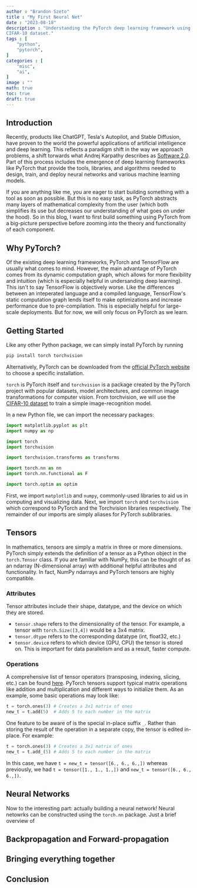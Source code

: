 ```yaml
---
author : "Brandon Szeto"
title : "My First Neural Net"
date : "2023-08-18"
description : "Understanding the PyTorch deep learning framework using the
CIFAR-10 dataset."
tags : [
    "python",
    "pytorch",
]
categories : [
    "misc",
    "ai",
]
image : ""
math: true
toc: true
draft: true
---
```


## Introduction

Recently, products like ChatGPT, Tesla's Autopilot, and Stable Diffusion, have
proven to the world the powerful applications of artificial intelligence and
deep learning. This reflects a paradigm shift in the way we approach problems, a
shift torwards what Andrej Karpathy describes as 
[Software 2.0](https://karpathy.medium.com/software-2-0-a64152b37c35). Part of
this process includes the emergence of deep learning frameworks like PyTorch
that provide the tools, libraries, and algorithms needed to design, train, and
deploy neural networks and various machine learning models. 

If you are anything
like me, you are eager to start building something with a tool as soon as
possible. But this is no easy task, as PyTorch abstracts many layers of
mathematical complexity from the user (which both simplifies its use but
decreases our understanding of what goes on under the hood). So in this blog,
I want to first build
something using PyTorch from a big-picture perspective before zooming into the
theory and functionality of each component. 

## Why PyTorch?
Of the existing deep learning frameworks, PyTorch and TensorFlow are usually
what comes to mind. However, the main advantage of PyTorch comes from its 
dynamic computation graph, which allows for more flexibility and intuition
(which is especially helpful in undersanding deep learning). This isn't to say
TensorFlow is objectively worse. Like the differences between an inteperated
language and a compiled language, TensorFlow's static computation graph lends
itself to make optimizations and increase performance due to pre-compilation.
This is especially helpful for large-scale deployments. But for now, we will
only focus on PyTorch as we learn.

## Getting Started
Like any other Python package, we can simply install PyTorch by running

```python
pip install torch torchvision
```

Alternatively, PyTorch can be downloaded from the
[official PyTorch website](https://pytorch.org/get-started/locally/) to choose a
specific installation.

`torch` is PyTorch itself and `torchvision` is a package created by the PyTorch project with
popular datasets, model architectures, and common image transformations for
computer vision. From torchvision, we will use the 
[CIFAR-10 dataset](https://en.wikipedia.org/wiki/CIFAR-10) to train a simple
image-recognition model.

In a new Python file, we can import the necessary packages:

```python
import matplotlib.pyplot as plt
import numpy as np

import torch
import torchvision

import torchvision.transforms as transforms

import torch.nn as nn
import torch.nn.functional as F

import torch.optim as optim
```

First, we import `matplotlib` and `numpy`, commonly-used libraries to aid us in
computing and visualizing data. Next, we import `torch` and `torchvision` which
correspond to PyTorch and the Torchvision libraries respectively. The remainder
of our imports are simply aliases for PyTorch sublibraries.

## Tensors
In mathematics, tensors are simply a matrix in three or more dimensions. PyTorch
simply extends the definition of a tensor as a Python object in the `torch.Tensor`
class. If you are familiar with NumPy, this can be thought of as an ndarray
(N-dimensional array) with additional helpful attributes and functionality. In
fact, NumPy ndarrays and PyTorch tensors are highly compatible.

### Attributes
Tensor attributes include their shape, datatype, and the device on which they
are stored.
- `tensor.shape` refers to the dimensionality of the tensor. For example, a
  tensor with `torch.Size([3,4])` would be a 3x4 matrix.
- `tensor.dtype` refers to the corresponding datatype (int, float32, etc.)
- `tensor.device` refers to which device (GPU, CPU) the tensor is stored on.
  This is important for data parallelism and as a result, faster compute.

### Operations
A comprehensive list of tensor operators (transposing, indexing, slicing, etc.)
can be found [here](https://pytorch.org/docs/stable/torch.html). PyTorch tensors
support typical matrix operations like addition and multiplication and different
ways to initialize them. As an example, some basic operations may look like:

```python
t = torch.ones(3) # Creates a 3x1 matrix of ones
new_t = t.add(5)  # Adds 5 to each number in the matrix
```

One feature to be aware of is the special in-place suffix `_`. Rather than
storing the result of the operation in a separate copy, the tensor is edited
in-place. For example:

```python
t = torch.ones(3) # Creates a 3x1 matrix of ones
new_t = t.add_(5) # Adds 5 to each number in the matrix
```
In this case, we have `t = new_t = tensor([6., 6., 6.,])` whereas previously, we
had `t = tensor([1., 1., 1.,])` and `new_t = tensor([6., 6., 6.,])`.

## Neural Networks
Now to the interesting part: actually building a neural network! Neural netowrks
can be constructed using the `torch.nn` package. Just a brief overview of 

## Backpropagation and Forward-propagation

## Bringing everything together

## Conclusion
